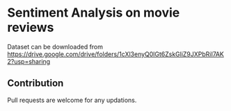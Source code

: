 # Sentiment Analysis on movie reviews
Dataset can be downloaded from
https://drive.google.com/drive/folders/1cXl3enyQ0lGt6ZskGliZ9JXPbRiI7AK2?usp=sharing

## Contribution
Pull requests are welcome for any updations.
